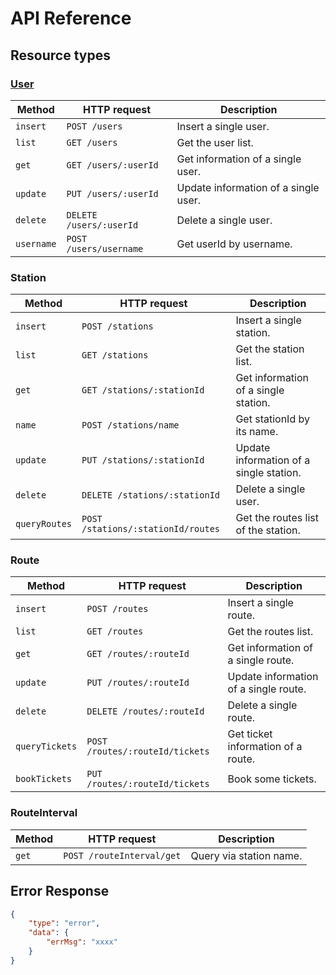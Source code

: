 # API Reference

## Resource types

### [User](User.md)

Method|HTTP request|Description
--|--|--
`insert`|`POST /users`| Insert a single user.
`list`|`GET /users`| Get the user list.
`get`|`GET /users/:userId`| Get information of a single user.
`update`|`PUT /users/:userId`| Update information of a single user.
`delete`|`DELETE /users/:userId`| Delete a single user.
`username`|`POST /users/username`| Get userId by username.

### Station

Method|HTTP request|Description
--|--|--
`insert`|`POST /stations`| Insert a single station.
`list`|`GET /stations`| Get the station list.
`get`|`GET /stations/:stationId`| Get information of a single station.
`name`|`POST /stations/name`| Get stationId by its name.
`update`|`PUT /stations/:stationId`| Update information of a single station.
`delete`|`DELETE /stations/:stationId`| Delete a single user.
`queryRoutes`|`POST /stations/:stationId/routes`| Get the routes list of the station.

### Route

Method|HTTP request|Description
--|--|--
`insert`|`POST /routes`| Insert a single route.
`list`|`GET /routes`| Get the routes list.
`get`|`GET /routes/:routeId`| Get information of a single route.
`update`|`PUT /routes/:routeId`| Update information of a single route.
`delete`|`DELETE /routes/:routeId`| Delete a single route.
`queryTickets`|`POST /routes/:routeId/tickets`| Get ticket information of a route.
`bookTickets`|`PUT /routes/:routeId/tickets`| Book some tickets.

### RouteInterval

Method|HTTP request|Description
--|--|--
`get`|`POST /routeInterval/get`| Query via station name.

## Error Response

```json
{
    "type": "error",
    "data": {
        "errMsg": "xxxx"
    }
}
```
